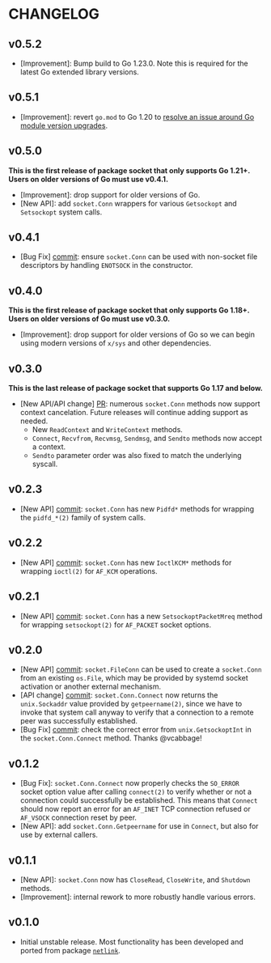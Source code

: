# CHANGELOG

## v0.5.2

- [Improvement]: Bump build to Go 1.23.0. Note this is required for the latest
  Go extended library versions.

## v0.5.1

- [Improvement]: revert `go.mod` to Go 1.20 to [resolve an issue around Go
  module version upgrades](https://github.com/mdlayher/socket/issues/13).

## v0.5.0

**This is the first release of package socket that only supports Go 1.21+.
Users on older versions of Go must use v0.4.1.**

- [Improvement]: drop support for older versions of Go.
- [New API]: add `socket.Conn` wrappers for various `Getsockopt` and
  `Setsockopt` system calls.

## v0.4.1

- [Bug Fix] [commit](https://github.com/mdlayher/socket/commit/2a14ceef4da279de1f957c5761fffcc6c87bbd3b):
  ensure `socket.Conn` can be used with non-socket file descriptors by handling
  `ENOTSOCK` in the constructor.

## v0.4.0

**This is the first release of package socket that only supports Go 1.18+.
Users on older versions of Go must use v0.3.0.**

- [Improvement]: drop support for older versions of Go so we can begin using
  modern versions of `x/sys` and other dependencies.

## v0.3.0

**This is the last release of package socket that supports Go 1.17 and below.**

- [New API/API change] [PR](https://github.com/mdlayher/socket/pull/8):
  numerous `socket.Conn` methods now support context cancelation. Future
  releases will continue adding support as needed.
  - New `ReadContext` and `WriteContext` methods.
  - `Connect`, `Recvfrom`, `Recvmsg`, `Sendmsg`, and `Sendto` methods now accept
    a context.
  - `Sendto` parameter order was also fixed to match the underlying syscall.

## v0.2.3

- [New API] [commit](https://github.com/mdlayher/socket/commit/a425d96e0f772c053164f8ce4c9c825380a98086):
  `socket.Conn` has new `Pidfd*` methods for wrapping the `pidfd_*(2)` family of
  system calls.

## v0.2.2

- [New API] [commit](https://github.com/mdlayher/socket/commit/a2429f1dfe8ec2586df5a09f50ead865276cd027):
  `socket.Conn` has new `IoctlKCM*` methods for wrapping `ioctl(2)` for `AF_KCM`
  operations.

## v0.2.1

- [New API] [commit](https://github.com/mdlayher/socket/commit/b18ddbe9caa0e34552b4409a3aa311cb460d2f99):
  `socket.Conn` has a new `SetsockoptPacketMreq` method for wrapping
  `setsockopt(2)` for `AF_PACKET` socket options.

## v0.2.0

- [New API] [commit](https://github.com/mdlayher/socket/commit/6e912a68523c45e5fd899239f4b46c402dd856da):
  `socket.FileConn` can be used to create a `socket.Conn` from an existing
  `os.File`, which may be provided by systemd socket activation or another
  external mechanism.
- [API change] [commit](https://github.com/mdlayher/socket/commit/66d61f565188c23fe02b24099ddc856d538bf1a7):
  `socket.Conn.Connect` now returns the `unix.Sockaddr` value provided by
  `getpeername(2)`, since we have to invoke that system call anyway to verify
  that a connection to a remote peer was successfully established.
- [Bug Fix] [commit](https://github.com/mdlayher/socket/commit/b60b2dbe0ac3caff2338446a150083bde8c5c19c):
  check the correct error from `unix.GetsockoptInt` in the `socket.Conn.Connect`
  method. Thanks @vcabbage!

## v0.1.2

- [Bug Fix]: `socket.Conn.Connect` now properly checks the `SO_ERROR` socket
  option value after calling `connect(2)` to verify whether or not a connection
  could successfully be established. This means that `Connect` should now report
  an error for an `AF_INET` TCP connection refused or `AF_VSOCK` connection
  reset by peer.
- [New API]: add `socket.Conn.Getpeername` for use in `Connect`, but also for
  use by external callers.

## v0.1.1

- [New API]: `socket.Conn` now has `CloseRead`, `CloseWrite`, and `Shutdown`
  methods.
- [Improvement]: internal rework to more robustly handle various errors.

## v0.1.0

- Initial unstable release. Most functionality has been developed and ported
from package [`netlink`](https://github.com/mdlayher/netlink).
